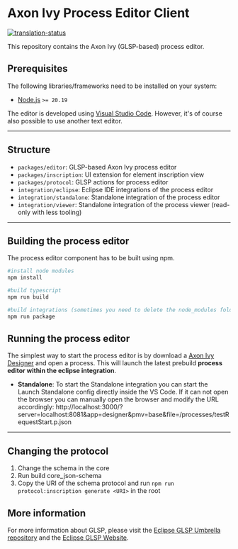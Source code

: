# Axon Ivy Process Editor Client

[![translation-status](https://hosted.weblate.org/widget/axonivy/process-editor/svg-badge.svg)](https://hosted.weblate.org/engage/axonivy/)

This repository contains the Axon Ivy (GLSP-based) process editor.

## Prerequisites

The following libraries/frameworks need to be installed on your system:

- [Node.js](https://nodejs.org/en/) `>= 20.19`

The editor is developed using [Visual Studio Code](https://code.visualstudio.com/).
However, it's of course also possible to use another text editor.

---

## Structure

- `packages/editor`: GLSP-based Axon Ivy process editor
- `packages/inscription`: UI extension for element inscription view
- `packages/protocol`: GLSP actions for process editor
- `integration/eclipse`: Eclipse IDE integrations of the process editor
- `integration/standalone`: Standalone integration of the process editor
- `integration/viewer`: Standalone integration of the process viewer (read-only with less tooling)

---

## Building the process editor

The process editor component has to be built using npm.

```bash
#install node modules
npm install

#build typescript
npm run build

#build integrations (sometimes you need to delete the node_modules folder first because of a missing monaco-editor dependency)
npm run package
```

## Running the process editor

The simplest way to start the process editor is by download a
[Axon Ivy Designer](https://developer.axonivy.com/download/nightly) and open a process.
This will launch the latest prebuild **process editor within the eclipse integration**.

- **Standalone**: To start the Standalone integration you can start the Launch
  Standalone config directly inside the VS Code. If it can not open the browser you can
  manually open the browser and modify the URL accordingly:
  http://localhost:3000/?server=localhost:8081&app=designer&pmv=base&file=/processes/testRequestStart.p.json

---

## Changing the protocol

1. Change the schema in the core
2. Run build core_json-schema
3. Copy the URI of the schema protocol and run `npm run protocol:inscription generate <URI>` in the root

## More information

For more information about GLSP, please visit the [Eclipse GLSP Umbrella repository](https://github.com/eclipse-glsp/glsp) and the [Eclipse GLSP Website](https://www.eclipse.org/glsp/).
